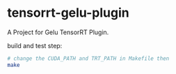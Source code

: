 # tensorrt-gelu-plugin

A Project for Gelu TensorRT Plugin.  


build and test step:
```bash
# change the CUDA_PATH and TRT_PATH in Makefile then
make
```
